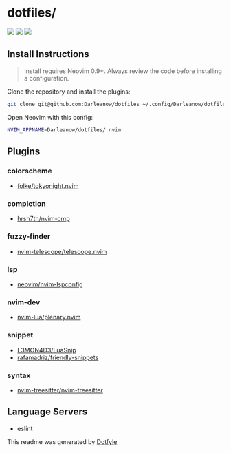 # dotfiles/

<a href="https://dotfyle.com/Darleanow/dotfiles"><img src="https://dotfyle.com/Darleanow/dotfiles/badges/plugins?style=flat" /></a>
<a href="https://dotfyle.com/Darleanow/dotfiles"><img src="https://dotfyle.com/Darleanow/dotfiles/badges/leaderkey?style=flat" /></a>
<a href="https://dotfyle.com/Darleanow/dotfiles"><img src="https://dotfyle.com/Darleanow/dotfiles/badges/plugin-manager?style=flat" /></a>


## Install Instructions

 > Install requires Neovim 0.9+. Always review the code before installing a configuration.

Clone the repository and install the plugins:

```sh
git clone git@github.com:Darleanow/dotfiles ~/.config/Darleanow/dotfiles
```

Open Neovim with this config:

```sh
NVIM_APPNAME=Darleanow/dotfiles/ nvim
```

## Plugins

### colorscheme

+ [folke/tokyonight.nvim](https://dotfyle.com/plugins/folke/tokyonight.nvim)
### completion

+ [hrsh7th/nvim-cmp](https://dotfyle.com/plugins/hrsh7th/nvim-cmp)
### fuzzy-finder

+ [nvim-telescope/telescope.nvim](https://dotfyle.com/plugins/nvim-telescope/telescope.nvim)
### lsp

+ [neovim/nvim-lspconfig](https://dotfyle.com/plugins/neovim/nvim-lspconfig)
### nvim-dev

+ [nvim-lua/plenary.nvim](https://dotfyle.com/plugins/nvim-lua/plenary.nvim)
### snippet

+ [L3MON4D3/LuaSnip](https://dotfyle.com/plugins/L3MON4D3/LuaSnip)
+ [rafamadriz/friendly-snippets](https://dotfyle.com/plugins/rafamadriz/friendly-snippets)
### syntax

+ [nvim-treesitter/nvim-treesitter](https://dotfyle.com/plugins/nvim-treesitter/nvim-treesitter)
## Language Servers

+ eslint


 This readme was generated by [Dotfyle](https://dotfyle.com)
